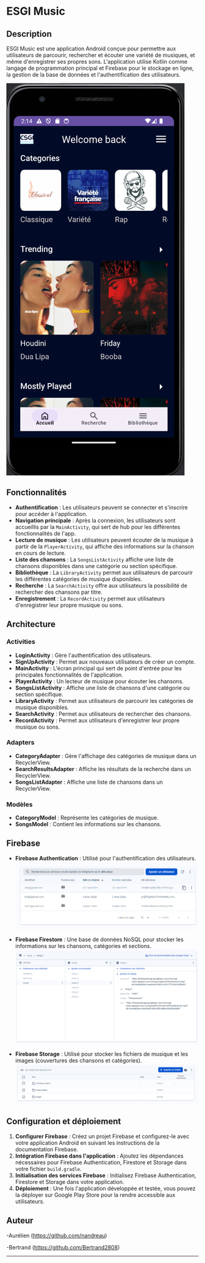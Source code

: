 # ESGI Music

## Description

ESGI Music est une application Android conçue pour permettre aux utilisateurs de parcourir, rechercher et écouter une variété de musiques, et même d'enregistrer ses propres sons. 
L'application utilise Kotlin comme langage de programmation principal et Firebase pour le stockage en ligne, la gestion de la base de données et l'authentification des utilisateurs.


![img_3.png](img_3.png)


## Fonctionnalités

- **Authentification** : Les utilisateurs peuvent se connecter et s'inscrire pour accéder à l'application.
- **Navigation principale** : Après la connexion, les utilisateurs sont accueillis par la `MainActivity`, qui sert de hub pour les différentes fonctionnalités de l'app.
- **Lecture de musique** : Les utilisateurs peuvent écouter de la musique à partir de la `PlayerActivity`, qui affiche des informations sur la chanson en cours de lecture.
- **Liste des chansons** : La `SongsListActivity` affiche une liste de chansons disponibles dans une catégorie ou section spécifique.
- **Bibliothèque** : La `LibraryActivity` permet aux utilisateurs de parcourir les différentes catégories de musique disponibles.
- **Recherche** : La `SearchActivity` offre aux utilisateurs la possibilité de rechercher des chansons par titre.
- **Enregistrement** : La `RecordActivity` permet aux utilisateurs d'enregistrer leur propre musique ou sons.

## Architecture

### Activities

- **LoginActivity** : Gère l'authentification des utilisateurs.
- **SignUpActivity** : Permet aux nouveaux utilisateurs de créer un compte.
- **MainActivity** : L'écran principal qui sert de point d'entrée pour les principales fonctionnalités de l'application.
- **PlayerActivity** : Un lecteur de musique pour écouter les chansons.
- **SongsListActivity** : Affiche une liste de chansons d'une catégorie ou section spécifique.
- **LibraryActivity** : Permet aux utilisateurs de parcourir les catégories de musique disponibles.
- **SearchActivity** : Permet aux utilisateurs de rechercher des chansons.
- **RecordActivity** : Permet aux utilisateurs d'enregistrer leur propre musique ou sons.

### Adapters

- **CategoryAdapter** : Gère l'affichage des catégories de musique dans un RecyclerView.
- **SearchResultsAdapter** : Affiche les résultats de la recherche dans un RecyclerView.
- **SongsListAdapter** : Affiche une liste de chansons dans un RecyclerView.

### Modèles

- **CategoryModel** : Représente les catégories de musique.
- **SongsModel** : Contient les informations sur les chansons.

## Firebase

- **Firebase Authentication** : Utilisé pour l'authentification des utilisateurs.
![img_2.png](img_2.png)

- **Firebase Firestore** : Une base de données NoSQL pour stocker les informations sur les chansons, catégories et sections.
![img_1.png](img_1.png)

- **Firebase Storage** : Utilisé pour stocker les fichiers de musique et les images (couvertures des chansons et catégories).
![img.png](img.png)

## Configuration et déploiement

1. **Configurer Firebase** : Créez un projet Firebase et configurez-le avec votre application Android en suivant les instructions de la documentation Firebase.
2. **Intégration Firebase dans l'application** : Ajoutez les dépendances nécessaires pour Firebase Authentication, Firestore et Storage dans votre fichier `build.gradle`.
3. **Initialisation des services Firebase** : Initialisez Firebase Authentication, Firestore et Storage dans votre application.
4. **Déploiement** : Une fois l'application développée et testée, vous pouvez la déployer sur Google Play Store pour la rendre accessible aux utilisateurs.

## Auteur

-Aurélien (https://github.com/nandreau)

-Bertrand (https://github.com/Bertrand2808)

---

